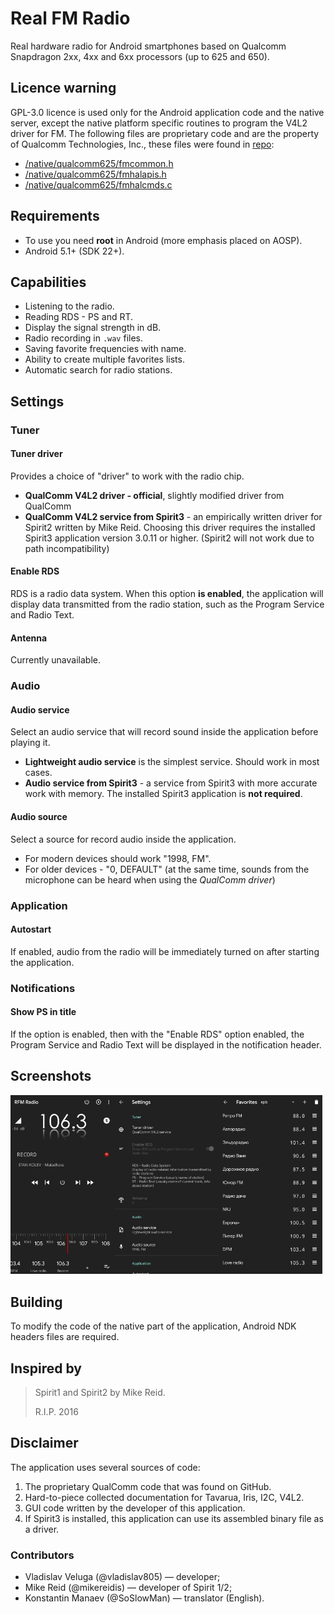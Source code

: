 # Real FM Radio
Real hardware radio for Android smartphones based on Qualcomm Snapdragon 2xx, 4xx and 6xx processors (up to 625 and 650).

## Licence warning
GPL-3.0 licence is used only for the Android application code and the native server, except the native platform specific routines to program the V4L2 driver for FM. The following files are proprietary code and are the property of Qualcomm Technologies, Inc., these files were found in [repo](https://github.com/msm-proprietary/vendor_qcom_proprietary-msm8953/tree/6cafff53eca7f0c28fa9c470b5211423cf47fd40/fm/fmtest):
* [/native/qualcomm625/fmcommon.h](https://github.com/vladislav805/RFM-Radio/blob/dev/native/qualcomm625/fmcommon.h)
* [/native/qualcomm625/fmhalapis.h](https://github.com/vladislav805/RFM-Radio/blob/dev/native/qualcomm625/fmhalapis.h)
* [/native/qualcomm625/fmhalcmds.c](https://github.com/vladislav805/RFM-Radio/blob/dev/native/qualcomm625/fmhalcmds.c)

## Requirements
* To use you need **root** in Android (more emphasis placed on AOSP).
* Android 5.1+ (SDK 22+).

## Capabilities
* Listening to the radio.
* Reading RDS - PS and RT.
* Display the signal strength in dB.
* Radio recording in `.wav` files.
* Saving favorite frequencies with name.
* Ability to create multiple favorites lists.
* Automatic search for radio stations.

## Settings
### Tuner
#### Tuner driver
Provides a choice of "driver" to work with the radio chip.
* **QualComm V4L2 driver - official**, slightly modified driver from QualComm
* **QualComm V4L2 service from Spirit3** - an empirically written driver for Spirit2 written by Mike Reid. Choosing this driver requires the installed Spirit3 application version 3.0.11 or higher. (Spirit2 will not work due to path incompatibility)

#### Enable RDS
RDS is a radio data system.
When this option **is enabled**, the application will display data transmitted from the radio station, such as the Program Service and Radio Text.

#### Antenna
Currently unavailable.

### Audio
#### Audio service
Select an audio service that will record sound inside the application before playing it.
* **Lightweight audio service** is the simplest service. Should work in most cases.
* **Audio service from Spirit3** - a service from Spirit3 with more accurate work with memory. The installed Spirit3 application is **not required**.

#### Audio source
Select a source for record audio inside the application.
* For modern devices should work "1998, FM".
* For older devices - "0, DEFAULT" (at the same time, sounds from the microphone can be heard when using the *QualComm driver*)

### Application
#### Autostart
If enabled, audio from the radio will be immediately turned on after starting the application.

### Notifications
#### Show PS in title
If the option is enabled, then with the "Enable RDS" option enabled, the Program Service and Radio Text will be displayed in the notification header.

## Screenshots
<img src="images/main.png" width="33%" alt="Main screen"/><img src="images/settings.png" width="33%" alt="Settings screen"/><img src="images/favorites.png" width="33%" alt="Favorites screen"/>

## Building
To modify the code of the native part of the application, Android NDK headers files are required.

## Inspired by
> Spirit1 and Spirit2 by Mike Reid.
>
> R.I.P. 2016

## Disclaimer
The application uses several sources of code:
1. The proprietary QualComm code that was found on GitHub.
2. Hard-to-piece collected documentation for Tavarua, Iris, I2C, V4L2.
3. GUI code written by the developer of this application.
4. If Spirit3 is installed, this application can use its assembled binary file as a driver.

### Contributors
* Vladislav Veluga (@vladislav805) &mdash; developer;
* Mike Reid (@mikereidis) &mdash; developer of Spirit 1/2;
* Konstantin Manaev (@SoSlowMan) &mdash; translator (English).
